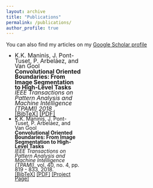 ```yaml
---
layout: archive
title: "Publications"
permalink: /publications/
author_profile: true
---
```



<style>
ul {margin-right: 300px;line-height: 0.9;}
</style>

You can also find my articles on my [Google Scholar profile]("")

<ul>
<li ><font size="3"> K.K. Maninis, J. Pont-Tuset, P. Arbeláez, and Van Gool</font>
  <br><font size="3"><b>Convolutional Oriented Boundaries: From Image Segmentation to High-Level Tasks</b></font><br>
<font size="3"><i>IEEE Transactions on Pattern Analysis and Machine Intelligence (TPAMI) 2018</i> .
  </font><br />
  <a href="javascript:toggleBibtex('Maninis2018')"><font size="3">[BibTeX]</font></a>
  <a href="http://arxiv.org/abs/1701.04658" target="_blank"><font size="3">[PDF]</font></a> 
 
</li>

<li > K.K. Maninis, J. Pont-Tuset, P. Arbeláez, and Van Gool
  <br><b>Convolutional Oriented Boundaries: From Image Segmentation to High-Level Tasks</b><br>
<i>IEEE Transactions on Pattern Analysis and Machine Intelligence (TPAMI)</i>, vol. 40, no. 4, pp. 819 - 833, 2018.
<br />
<a href="javascript:toggleBibtex('Maninis2018')">[BibTeX]</a>
<a href="http://arxiv.org/abs/1701.04658" target="_blank">[PDF]</a> <a href="http://www.vision.ee.ethz.ch/~cvlsegmentation/cob/"  target="_blank">[Project Page]</a>
 
</li>
</ul>

